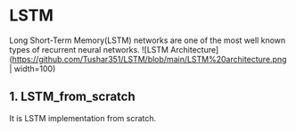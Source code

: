 # LSTM
Long Short-Term Memory(LSTM) networks are one of the most well known types of recurrent neural networks. 
![LSTM Architecture](https://github.com/Tushar351/LSTM/blob/main/LSTM%20architecture.png | width=100)

## 1. LSTM_from_scratch
It is LSTM implementation from scratch.
